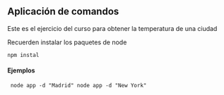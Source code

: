 ## Aplicación de comandos

Este es el ejercicio del curso para obtener la temperatura de una ciudad

Recuerden instalar los paquetes de node

``
npm instal
`` 

#### Ejemplos
`` 
node app -d "Madrid"
node app -d "New York"
`` 

